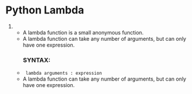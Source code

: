 # Python Lambda
<!DOCTYPE html>
<html>
<body>
    <ol>
        <li>
            <ul>
                <li>A lambda function is a small anonymous function.</li>
                <li>A lambda function can take any number of arguments, but can only have one expression.</li>
                <h3>SYNTAX: </h3>
                <li><code> lambda arguments : expression </code></li>
                <li>A lambda function can take any number of arguments, but can only have one expression.</li>
            </ul>
        </li>
    </ol>
</body>
</html>
